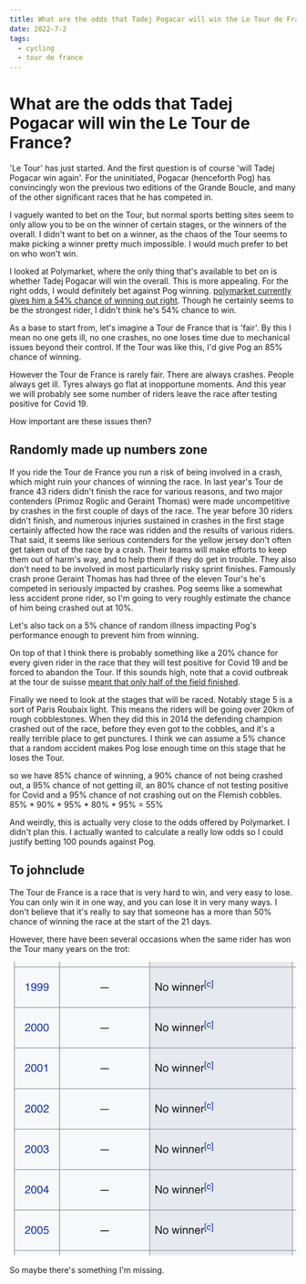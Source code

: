```yaml
---
title: What are the odds that Tadej Pogacar will win the Le Tour de France?
date: 2022-7-2
tags:
  - cycling
  - tour de france
---
```

# What are the odds that Tadej Pogacar will win the Le Tour de France?

'Le Tour' has just started. And the first question is of course 'will Tadej Pogacar win again'. For the uninitiated, Pogacar (henceforth Pog) has convincingly won the previous two editions of the Grande Boucle, and many of the other significant races that he has competed in.

I vaguely wanted to bet on the Tour, but normal sports betting sites seem to only allow you to be on the winner of certain stages, or the winners of the overall. I didn't want to bet on a winner, as the chaos of the Tour seems to make picking a winner pretty much impossible. I would much prefer to bet on who won't win.

I looked at Polymarket, where the only thing that's available to bet on is whether Tadej Pogacar will win the overall. This is more appealing. For the right odds, I would definitely bet against Pog winning. [polymarket currently gives him a 54% chance of winning out right](https://polymarket.com/market/will-tadej-pogaar-win-the-2022-tour-de-france). Though he certainly seems to be the strongest rider, I didn't think he's 54% chance to win.

As a base to start from, let's imagine a Tour de France that is 'fair'. By this I mean no one gets ill, no one crashes, no one loses time due to mechanical issues beyond their control. If the Tour was like this, I'd give Pog an 85% chance of winning.

However the Tour de France is rarely fair. There are always crashes. People always get ill. Tyres always go flat at inopportune moments. And this year we will probably see some number of riders leave the race after testing positive for Covid 19.

How important are these issues then?

## Randomly made up numbers zone
If you ride the Tour de France you run a risk of being involved in a crash, which might ruin your chances of winning the race.
In last year's Tour de france 43 riders didn't finish the race for various reasons, and two major contenders (Primoz Roglic and Geraint Thomas) were made uncompetitive by crashes in the first couple of days of the race.
The year before 30 riders didn't finish, and numerous injuries sustained in crashes in the first stage certainly affected how the race was ridden and the results of various riders.
That said, it seems like serious contenders for the yellow jersey don't often get taken out of the race by a crash. Their teams will make efforts to keep them out of harm's way, and to help them if they do get in trouble. They also don't need to be involved in most particularly risky sprint finishes. Famously crash prone Geraint Thomas has had three of the eleven Tour's he's competed in seriously impacted by crashes. Pog seems like a somewhat less accident prone rider, so I'm going to very roughly estimate the chance of him being crashed out at 10%.

Let's also tack on a 5% chance of random illness impacting Pog's performance enough to prevent him from winning.

On top of that I think there is probably something like a 20% chance for every given rider in the race that they will test positive for Covid 19 and be forced to abandon the Tour. If this sounds high, note that a covid outbreak at the tour de suisse [meant that only half of the field finished](https://www.procyclingstats.com/race/tour-de-suisse/2022/gc/history/dropouts-per-edition).

Finally we need to look at the stages that will be raced. Notably stage 5 is a sort of Paris Roubaix light. This means the riders will be going over 20km of rough cobblestones. When they did this in 2014 the defending champion crashed out of the race, before they even got to the cobbles, and it's a really terrible place to get punctures. I think we can assume a 5% chance that a random accident makes Pog lose enough time on this stage that he loses the Tour.

so we have 85% chance of winning, a 90% chance of not being crashed out, a 95% chance of not getting ill, an 80% chance of not testing positive for Covid and a 95% chance of not crashing out on the Flemish cobbles. 85% * 90% * 95% * 80% * 95% = 55%

And weirdly, this is actually very close to the odds offered by Polymarket. I didn't plan this. I actually wanted to calculate a really low odds so I could justify betting 100 pounds against Pog. 


## To johnclude
The Tour de France is a race that is very hard to win, and very easy to lose. You can only win it in one way, and you can lose it in very many ways. I don't believe that it's really to say that someone has a more than 50% chance of winning the race at the start of the 21 days.

However, there have been several occasions when the same rider has won the Tour many years on the trot:

![All the times Lance Armstrong won the tour](/lance.png)

So maybe there's something I'm missing.


